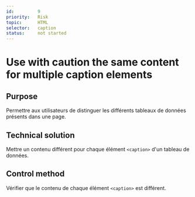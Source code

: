 ```yaml
---
id:         9
priority:   Risk
topic:      HTML
selector:   caption
status:     not started
---
```


# Use with caution the same content for multiple caption elements

## Purpose

Permettre aux utilisateurs de distinguer les différents tableaux de données présents dans une page.

## Technical solution

Mettre un contenu différent pour chaque élément `<caption>` d'un tableau de données.

## Control method

Vérifier que le contenu de chaque élément `<caption>` est différent.
